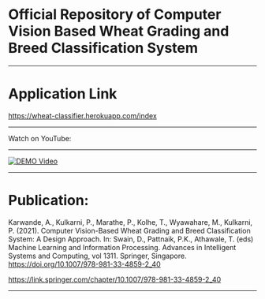 # Official Repository of Computer Vision Based Wheat Grading and Breed Classification System

***

# Application Link
https://wheat-classifier.herokuapp.com/index

***
Watch on YouTube:
***

[![DEMO Video](http://img.youtube.com/vi/atb8TOiKzqM/0.jpg)](http://www.youtube.com/watch?v=atb8TOiKzqM)


***

# Publication:
Karwande, A., Kulkarni, P., Marathe, P., Kolhe, T., Wyawahare, M., Kulkarni, P. (2021). Computer Vision-Based Wheat Grading and Breed Classification System: A Design Approach. In: Swain, D., Pattnaik, P.K., Athawale, T. (eds) Machine Learning and Information Processing. Advances in Intelligent Systems and Computing, vol 1311. Springer, Singapore. https://doi.org/10.1007/978-981-33-4859-2_40

https://link.springer.com/chapter/10.1007/978-981-33-4859-2_40

***
